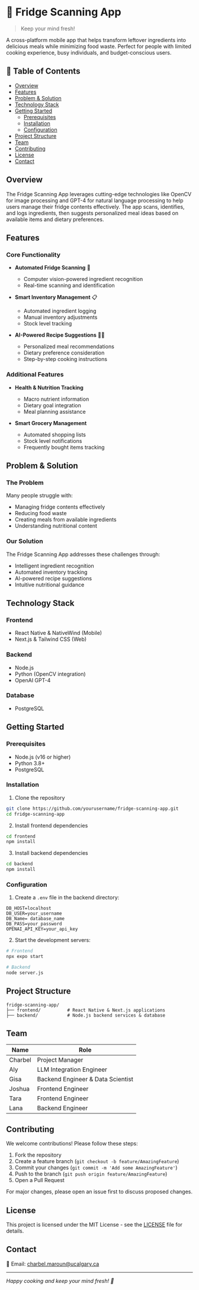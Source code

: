 # 🧊 Fridge Scanning App

> Keep your mind fresh!

A cross-platform mobile app that helps transform leftover ingredients into delicious meals while minimizing food waste. Perfect for people with limited cooking experience, busy individuals, and budget-conscious users.

## 📑 Table of Contents
- [Overview](#overview)
- [Features](#features)
- [Problem & Solution](#problem--solution)
- [Technology Stack](#technology-stack)
- [Getting Started](#getting-started)
  - [Prerequisites](#prerequisites)
  - [Installation](#installation)
  - [Configuration](#configuration)
- [Project Structure](#project-structure)
- [Team](#team)
- [Contributing](#contributing)
- [License](#license)
- [Contact](#contact)

## Overview

The Fridge Scanning App leverages cutting-edge technologies like OpenCV for image processing and GPT-4 for natural language processing to help users manage their fridge contents effectively. The app scans, identifies, and logs ingredients, then suggests personalized meal ideas based on available items and dietary preferences.

## Features

### Core Functionality
- **Automated Fridge Scanning** 📸
  - Computer vision-powered ingredient recognition
  - Real-time scanning and identification
  
- **Smart Inventory Management** 📋
  - Automated ingredient logging
  - Manual inventory adjustments
  - Stock level tracking
  
- **AI-Powered Recipe Suggestions** 🧑‍🍳
  - Personalized meal recommendations
  - Dietary preference consideration
  - Step-by-step cooking instructions

### Additional Features
- **Health & Nutrition Tracking**
  - Macro nutrient information
  - Dietary goal integration
  - Meal planning assistance

- **Smart Grocery Management**
  - Automated shopping lists
  - Stock level notifications
  - Frequently bought items tracking

## Problem & Solution

### The Problem
Many people struggle with:
- Managing fridge contents effectively
- Reducing food waste
- Creating meals from available ingredients
- Understanding nutritional content

### Our Solution
The Fridge Scanning App addresses these challenges through:
- Intelligent ingredient recognition
- Automated inventory tracking
- AI-powered recipe suggestions
- Intuitive nutritional guidance

## Technology Stack

### Frontend
- React Native & NativeWind (Mobile)
- Next.js & Tailwind CSS (Web)

### Backend
- Node.js
- Python (OpenCV integration)
- OpenAI GPT-4

### Database
- PostgreSQL

## Getting Started

### Prerequisites
- Node.js (v16 or higher)
- Python 3.8+
- PostgreSQL

### Installation

1. Clone the repository
```bash
git clone https://github.com/yourusername/fridge-scanning-app.git
cd fridge-scanning-app
```

2. Install frontend dependencies
```bash
cd frontend
npm install
```

3. Install backend dependencies
```bash
cd backend
npm install
```

### Configuration

1. Create a `.env` file in the backend directory:
```env
DB_HOST=localhost
DB_USER=your_username
DB_Name= database_name
DB_PASS=your_password
OPENAI_API_KEY=your_api_key
```

2. Start the development servers:
```bash
# Frontend
npx expo start 

# Backend
node server.js
```

## Project Structure
```
fridge-scanning-app/
├── frontend/          # React Native & Next.js applications
├── backend/           # Node.js backend services & database
```

## Team

| Name | Role |
|------|------|
| Charbel | Project Manager |
| Aly | LLM Integration Engineer |
| Gisa | Backend Engineer & Data Scientist |
| Joshua | Frontend Engineer |
| Tara | Frontend Engineer |
| Lana | Backend Engineer |

## Contributing

We welcome contributions! Please follow these steps:

1. Fork the repository
2. Create a feature branch (`git checkout -b feature/AmazingFeature`)
3. Commit your changes (`git commit -m 'Add some AmazingFeature'`)
4. Push to the branch (`git push origin feature/AmazingFeature`)
5. Open a Pull Request

For major changes, please open an issue first to discuss proposed changes.

## License

This project is licensed under the MIT License - see the [LICENSE](LICENSE) file for details.

## Contact

📧 Email: charbel.maroun@ucalgary.ca

---

*Happy cooking and keep your mind fresh! 🌟*
